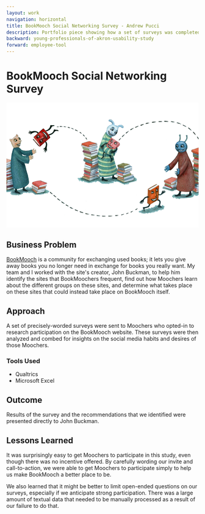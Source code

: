 ```yaml
---
layout: work
navigation: horizontal
title: BookMooch Social Networking Survey - Andrew Pucci
description: Portfolio piece showing how a set of surveys was completed for BookMooch.
backward: young-professionals-of-akron-usability-study
forward: employee-tool
---
```

# BookMooch Social Networking Survey
![BookMooch Social Networking Survey](/img/bookmooch-survey.png)

## Business Problem
[BookMooch](http://bookmooch.com/) is a community for exchanging used books; it lets you give away books you no longer need in exchange for books you really want. My team and I worked with the site's creator, John Buckman, to help him identify the sites that BookMoochers frequent, find out how Moochers learn about the different groups on these sites, and determine what takes place on these sites that could instead take place on BookMooch itself.

## Approach
A set of precisely-worded surveys were sent to Moochers who opted-in to research participation on the BookMooch website. These surveys were then analyzed and combed for insights on the social media habits and desires of those Moochers.

### Tools Used
* Qualtrics
* Microsoft Excel

## Outcome
Results of the survey and the recommendations that we identified were presented directly to John Buckman.

## Lessons Learned
It was surprisingly easy to get Moochers to participate in this study, even though there was no incentive offered. By carefully wording our invite and call-to-action, we were able to get Moochers to participate simply to help us make BookMooch a better place to be.

We also learned that it might be better to limit open-ended questions on our surveys, especially if we anticipate strong participation. There was a large amount of textual data that needed to be manually processed as a result of our failure to do that.